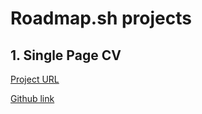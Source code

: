 # Roadmap.sh projects

## 1. Single Page CV    
   [Project URL ](https://roadmap.sh/projects/single-page-cv) 

   [Github link ](https://github.com/ShiRaw11/Roadmaps.sh-projects)


